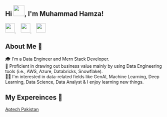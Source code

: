 ## Hi <img src="https://github.com/TheDudeThatCode/TheDudeThatCode/blob/master/Assets/Hi.gif" width="35px"/>, I'm Muhammad Hamza!

<!--
**Muhammad-Hamza69/Muhammad-Hamza69** is a ✨ _special_ ✨ repository because its `README.md` (this file) appears on your GitHub profile.

Here are some ideas to get you started:

- 🔭 I’m currently working on ...
- 🌱 I’m currently learning ...
- 👯 I’m looking to collaborate on ...
- 🤔 I’m looking for help with ...
- 💬 Ask me about ...
- 📫 How to reach me: ...
- 😄 Pronouns: ...
- ⚡ Fun fact: ...
-->

<a href="https://www.facebook.com/profile.php?id=100009434039543">
  <img src="https://cdn-icons-png.flaticon.com/512/733/733547.png" width="30" />
</a>
&nbsp;&nbsp;&nbsp;
<a href="mailto:m.hamzasiddiqui22@gmail.com">
  <img src="https://cdn-icons-png.flaticon.com/512/732/732200.png" width="30" />
</a>
&nbsp;&nbsp;&nbsp;
<a href="https://www.linkedin.com/in/muhammad-hamza-386a36306/">
  <img src="https://cdn-icons-png.flaticon.com/512/174/174857.png" width="30" />
</a>

## About Me 🚀

🎓 I'm a Data Engineer and Mern Stack Developer. <br/>
🔨 Proficient in drawing out business value mainly by using Data Engineering tools (i:e., AWS, Azure, Databricks, Snowflake). <br/>
👨‍💻 I'm interested in data-related fields like GenAI, Machine Learning, Deep Learning, Data Science, Data Analyst & I enjoy learning new things. <br/>

## My Expereinces 🙌

[Aptech Pakistan](https://www.linkedin.com/company/aptech-garden-pakistan/)
